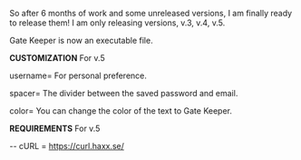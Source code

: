 So after 6 months of work and some unreleased versions, I am finally ready to release them! 
I am only releasing versions, v.3, v.4, v.5.

Gate Keeper is now an executable file. 

**CUSTOMIZATION** For v.5

username= For personal preference.

spacer= The divider between the saved password and email.

color= You can change the color of the text to Gate Keeper. 


**REQUIREMENTS** For v.5

-- cURL = https://curl.haxx.se/ 
